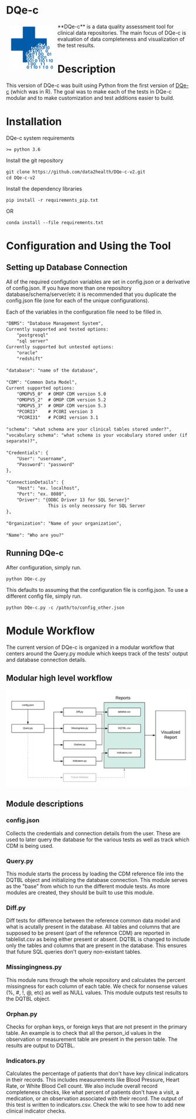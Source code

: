 # DQe-c
<img src="images/DQe-c_logo_more_drip.png" width="120px" align="left" hspace="10" vspace="6"/> 
**DQe-c** is a data quality assessment tool for clinical data repositories. The main focus of DQe-c is evaluation of data completeness and visualization of the test results.


# Description
This version of DQe-c was built using Python from the first version of [DQe-c](https://github.com/data2health/DQe-c) (which was in R). The goal was to make each of the tests in DQe-c modular and to make customization and test additions easier to build.

# Installation
DQe-c system requirements
```
>= python 3.6
```

Install the git repository
```
git clone https://github.com/data2health/DQe-c-v2.git
cd DQe-c-v2
```
Install the dependency libraries
```
pip install -r requirements_pip.txt
```
OR
```
conda install --file requirements.txt
```

# Configuration and Using the Tool
## Setting up Database Connection
All of the required configution variables are set in config.json or a derivative of config.json. If you have more than one repository database/schema/server/etc it is recommended that you duplicate the config.json file (one for each of the unique configurations).

Each of the variables in the configuration file need to be filled in.
```
"DBMS": "Database Management System",
Currently supported and tested options:
    "postgresql"
    "sql server"
Currently supported but untested options:
    "oracle"
    "redshift"

"database": "name of the database",

"CDM": "Common Data Model",
Current supported options:
    "OMOPV5_0"  # OMOP CDM version 5.0
    "OMOPV5_2"  # OMOP CDM version 5.2
    "OMOPV5_3"  # OMOP CDM version 5.3
    "PCORI3"    # PCORI version 3
    "PCORI31"   # PCORI version 3.1

"schema": "what schema are your clinical tables stored under?",
"vocabulary schema": "what schema is your vocabulary stored under (if separate)?",

"Credentials": {
    "User": "username",
    "Password": "password"
},

"ConnectionDetails": {
    "Host": "ex. localhost",
    "Port": "ex. 8080",
    "Driver": "{ODBC Driver 13 for SQL Server}"
                This is only necessary for SQL Server
},

"Organization": "Name of your organization",

"Name": "Who are you?"
```
## Running DQe-c
After configuration, simply run.
```
python DQe-c.py
```
This defaults to assuming that the configuration file is config.json. To use a different config file, simply run.
```
python DQe-c.py -c /path/to/config_other.json
```

# Module Workflow
The current version of DQe-c is organized in a modular workflow that centers around the Query.py module which keeps track of the tests' output and database connection details.
## Modular high level workflow
![workflow](images/DQe-c-v2_workflow_two.png)

## Module descriptions
### config.json
Collects the credentials and connection details from the user. These are used to later query the database for the various tests as well as track which CDM is being used.

### Query.py
This module starts the process by loading the CDM reference file into the DQTBL object and initializing the database connection. This module serves as the "base" from which to run the different module tests. As more modules are created, they should be built to use this module.

### Diff.py
Diff tests for difference between the reference common data model and what is acutally present in the database. All tables and columns that are supposed to be present (part of the reference CDM) are reported in tablelist.csv as being either present or absent. DQTBL is changed to include only the tables and columns that are present in the database. This ensures that future SQL queries don't query non-existant tables.

### Missingingness.py
This module runs through the whole repository and calculates the percent missingness for each column of each table. We check for nonsense values (%, #, !, @, etc) as well as NULL values. This module outputs test results to the DQTBL object.

### Orphan.py
Checks for orphan keys, or foreign keys that are not present in the primary table. An example is to check that all the person_id values in the observation or measurement table are present in the person table. The results are output to DQTBL.

### Indicators.py
Calculates the percentage of patients that don't have key clinical indicators in their records. This includes measurements like Blood Pressure, Heart Rate, or White Blood Cell count. We also include overall record completeness checks, like what percent of patients don't have a visit, a medication, or an observation associated with their record. The output of this test is written to indicators.csv. Check the wiki to see how to add new clinical indicator checks.